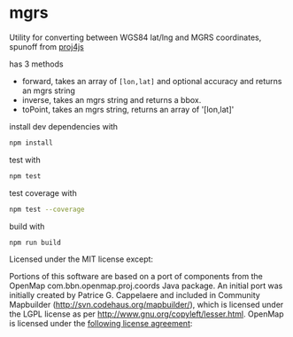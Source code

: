 # mgrs

Utility for converting between WGS84 lat/lng and MGRS coordinates, spunoff from [proj4js](https://github.com/proj4js/proj4js)

has 3 methods

- forward, takes an array of `[lon,lat]` and optional accuracy and returns an mgrs string
- inverse, takes an mgrs string and returns a bbox.
- toPoint, takes an mgrs string, returns an array of '[lon,lat]'

install dev dependencies with

```bash
npm install
```

test with

```bash
npm test
```

test coverage with

```bash
npm test --coverage
```

build with

```bash
npm run build
```

Licensed under the MIT license except:

Portions of this software are based on a port of components from the OpenMap
com.bbn.openmap.proj.coords Java package. An initial port was initially created
by Patrice G. Cappelaere and included in Community Mapbuilder
(http://svn.codehaus.org/mapbuilder/), which is licensed under the LGPL license
as per http://www.gnu.org/copyleft/lesser.html. OpenMap is licensed under the
[following license agreement](openmap.md):
